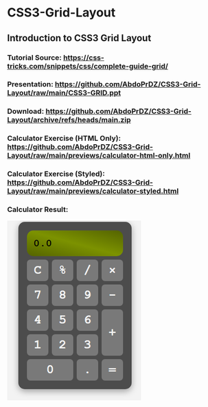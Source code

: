 # CSS3-Grid-Layout

## Introduction to CSS3 Grid Layout

### Tutorial Source: <https://css-tricks.com/snippets/css/complete-guide-grid/>

### Presentation: <https://github.com/AbdoPrDZ/CSS3-Grid-Layout/raw/main/CSS3-GRID.ppt>

### Download: <https://github.com/AbdoPrDZ/CSS3-Grid-Layout/archive/refs/heads/main.zip>

### Calculator Exercise (HTML Only): <https://github.com/AbdoPrDZ/CSS3-Grid-Layout/raw/main/previews/calculator-html-only.html>

### Calculator Exercise (Styled): <https://github.com/AbdoPrDZ/CSS3-Grid-Layout/raw/main/previews/calculator-styled.html>

### Calculator Result:

![Calculator Result](https://github.com/AbdoPrDZ/CSS3-Grid-Layout/raw/main/images/calculator-resualt.PNG)
